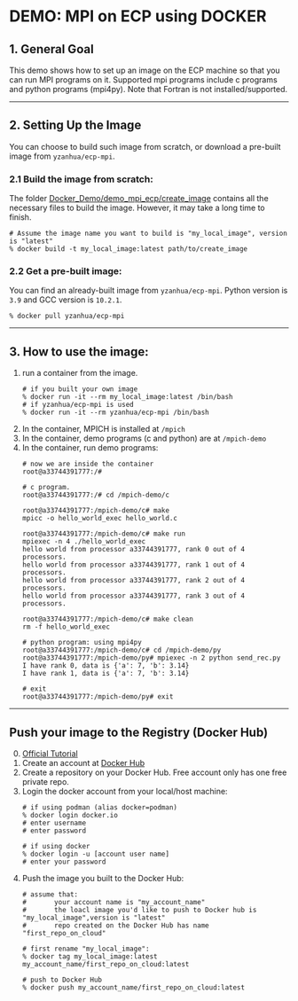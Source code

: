 # DEMO: MPI on ECP using DOCKER
## 1. General Goal
This demo shows how to set up an image on the ECP machine so that you can run MPI programs on it. Supported mpi programs include c programs and python programs (mpi4py). Note that Fortran is not installed/supported.



---
## 2. Setting Up the Image
You can choose to build such image from scratch, or download a pre-built image from `yzanhua/ecp-mpi`.
### 2.1 Build the image from scratch:
The folder [Docker_Demo/demo_mpi_ecp/create_image](create_image) contains all the necessary files to build the image. However, it may take a long time to finish.
```shell
# Assume the image name you want to build is "my_local_image", version is "latest"
% docker build -t my_local_image:latest path/to/create_image
```
### 2.2 Get a pre-built image:
You can find an already-built image from `yzanhua/ecp-mpi`. Python version is `3.9` and GCC version is `10.2.1`.
```shell
% docker pull yzanhua/ecp-mpi
```

---

## 3. How to use the image:
1. run a container from the image.
    ```shell
    # if you built your own image
    % docker run -it --rm my_local_image:latest /bin/bash
    # if yzanhua/ecp-mpi is used
    % docker run -it --rm yzanhua/ecp-mpi /bin/bash
    ```
2. In the container, MPICH is installed at `/mpich`
3. In the container, demo programs (c and python) are at `/mpich-demo`
3. In the container, run demo programs:
    ```shell
    # now we are inside the container
    root@a33744391777:/#

    # c program.
    root@a33744391777:/# cd /mpich-demo/c
    
    root@a33744391777:/mpich-demo/c# make
    mpicc -o hello_world_exec hello_world.c
    
    root@a33744391777:/mpich-demo/c# make run
    mpiexec -n 4 ./hello_world_exec
    hello world from processor a33744391777, rank 0 out of 4 processors.
    hello world from processor a33744391777, rank 1 out of 4 processors.
    hello world from processor a33744391777, rank 2 out of 4 processors.
    hello world from processor a33744391777, rank 3 out of 4 processors.

    root@a33744391777:/mpich-demo/c# make clean
    rm -f hello_world_exec

    # python program: using mpi4py
    root@a33744391777:/mpich-demo/c# cd /mpich-demo/py
    root@a33744391777:/mpich-demo/py# mpiexec -n 2 python send_rec.py
    I have rank 0, data is {'a': 7, 'b': 3.14}
    I have rank 1, data is {'a': 7, 'b': 3.14}

    # exit
    root@a33744391777:/mpich-demo/py# exit
    ```
---

## Push your image to the Registry (Docker Hub)

0. [Official Tutorial](https://docs.docker.com/docker-hub/repos/)
1. Create an account at [Docker Hub](https://hub.docker.com/)
2. Create a repository on your Docker Hub. Free account only has one free private repo.
2. Login the docker account from your local/host machine:
    ```shell
    # if using podman (alias docker=podman)
    % docker login docker.io
    # enter username
    # enter password

    # if using docker
    % docker login -u [account user name]
    # enter your password
    ```
3. Push the image you built to the Docker Hub:
    ```shell
    # assume that: 
    #       your account name is "my_account_name"
    #       the loacl image you'd like to push to Docker hub is "my_local_image",version is "latest"
    #       repo created on the Docker Hub has name "first_repo_on_cloud"
    
    # first rename "my_local_image":
    % docker tag my_local_image:latest my_account_name/first_repo_on_cloud:latest

    # push to Docker Hub
    % docker push my_account_name/first_repo_on_cloud:latest
    ```